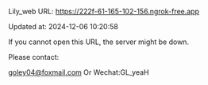 Lily_web URL: https://222f-61-165-102-156.ngrok-free.app

Updated at: 2024-12-06 10:20:58

If you cannot open this URL, the server might be down.

Please contact: 

goley04@foxmail.com Or Wechat:GL_yeaH